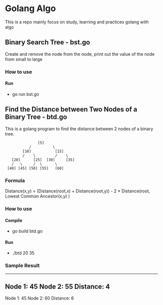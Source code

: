 # Golang Algo
This is a repo mainly focus on study, learning and practices golang with algo

## Binary Search Tree - bst.go
Create and remove the node from the node, print out the value of the node from small to large 

### How to use
#### Run
 - go run bst.go

## Find the Distance between Two Nodes of a Binary Tree - btd.go
This is a golang program to find the distance between 2 nodes of a binary tree.

                   [5]
               /          \
            [10]           [15]
            /    \         /    \
       [20]      [25]  [30]     [35]
       /   \     /  \      \    
     [40] [45] [50] [55]   [60]

### Formula
 Distance(x,y) = (Distance(root,x) + Distance(root,y)) - 2 * Distance(root, Lowest Common Ancestor(x,y) )

### How to use
#### Compile
 - go build btd.go
#### Run
 - ./btd 20 35

### Sample Result
----------------------
Node 1:  45
Node 2:  55
Distance:  4
----------------------
Node 1:  45
Node 2:  60
Distance:  6